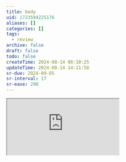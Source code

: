 ```yaml
---
title: body
uid: 1723594225176
aliases: []
categories: []
tags:
  - review
archive: false
draft: false
todo: false
createTime: 2024-08-14 08:10:25
updateTime: 2024-08-14 14:11:58
sr-due: 2024-09-05
sr-interval: 17
sr-ease: 290
---
```


<iframe
  class="iframe_full"
  src="https://dict.youdao.com/result?word=body&lang=en"
>
</iframe>
